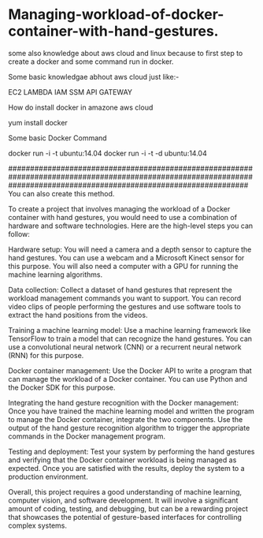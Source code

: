 # Managing-workload-of-docker-container-with-hand-gestures.
some also knowledge about aws cloud and linux because to first step to create a docker and some command run in docker.


Some basic knowledgae abhout aws cloud just like:-

EC2
LAMBDA
IAM
SSM
API GATEWAY


How do install docker in amazone aws cloud

yum install docker

Some basic Docker Command

docker run -i -t ubuntu:14.04
docker run -i -t -d ubuntu:14.04



#######################################################################################################################################################################
You can also create this method.


To create a project that involves managing the workload of a Docker container with hand gestures, you would need to use a combination of hardware and software technologies. Here are the high-level steps you can follow:

Hardware setup: You will need a camera and a depth sensor to capture the hand gestures. You can use a webcam and a Microsoft Kinect sensor for this purpose. You will also need a computer with a GPU for running the machine learning algorithms.

Data collection: Collect a dataset of hand gestures that represent the workload management commands you want to support. You can record video clips of people performing the gestures and use software tools to extract the hand positions from the videos.

Training a machine learning model: Use a machine learning framework like TensorFlow to train a model that can recognize the hand gestures. You can use a convolutional neural network (CNN) or a recurrent neural network (RNN) for this purpose.

Docker container management: Use the Docker API to write a program that can manage the workload of a Docker container. You can use Python and the Docker SDK for this purpose.

Integrating the hand gesture recognition with the Docker management: Once you have trained the machine learning model and written the program to manage the Docker container, integrate the two components. Use the output of the hand gesture recognition algorithm to trigger the appropriate commands in the Docker management program.

Testing and deployment: Test your system by performing the hand gestures and verifying that the Docker container workload is being managed as expected. Once you are satisfied with the results, deploy the system to a production environment.

Overall, this project requires a good understanding of machine learning, computer vision, and software development. It will involve a significant amount of coding, testing, and debugging, but can be a rewarding project that showcases the potential of gesture-based interfaces for controlling complex systems.
